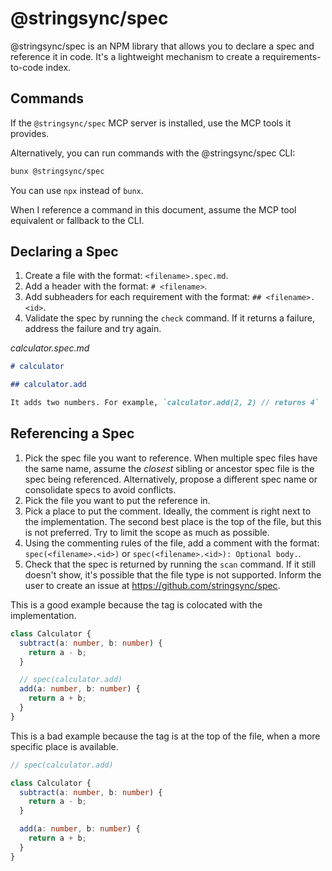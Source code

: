 # @stringsync/spec

@stringsync/spec is an NPM library that allows you to declare a spec and reference it in code. It's a lightweight mechanism to create a requirements-to-code index.

## Commands

If the `@stringsync/spec` MCP server is installed, use the MCP tools it provides.

Alternatively, you can run commands with the @stringsync/spec CLI:

```sh
bunx @stringsync/spec
```

You can use `npx` instead of `bunx`.

When I reference a command in this document, assume the MCP tool equivalent or fallback to the CLI.

## Declaring a Spec

1. Create a file with the format: `<filename>.spec.md`.
2. Add a header with the format: `# <filename>`.
3. Add subheaders for each requirement with the format: `## <filename>.<id>`.
4. Validate the spec by running the `check` command. If it returns a failure, address the failure and try again.

<good-example>

_calculator.spec.md_

```md
# calculator

## calculator.add

It adds two numbers. For example, `calculator.add(2, 2) // returns 4`
```

</good-example>

## Referencing a Spec

1. Pick the spec file you want to reference. When multiple spec files have the same name, assume the _closest_ sibling or ancestor spec file is the spec being referenced. Alternatively, propose a different spec name or consolidate specs to avoid conflicts.
2. Pick the file you want to put the reference in.
3. Pick a place to put the comment. Ideally, the comment is right next to the implementation. The second best place is the top of the file, but this is not preferred. Try to limit the scope as much as possible.
4. Using the commenting rules of the file, add a comment with the format: `spec(<filename>.<id>)` or `spec(<filename>.<id>): Optional body.`.
5. Check that the spec is returned by running the `scan` command. If it still doesn't show, it's possible that the file type is not supported. Inform the user to create an issue at https://github.com/stringsync/spec.

<good-example>

This is a good example because the tag is colocated with the implementation.

```ts
class Calculator {
  subtract(a: number, b: number) {
    return a - b;
  }

  // spec(calculator.add)
  add(a: number, b: number) {
    return a + b;
  }
}
```

</good-example>

<bad-example>

This is a bad example because the tag is at the top of the file, when a more specific place is available.

```ts
// spec(calculator.add)

class Calculator {
  subtract(a: number, b: number) {
    return a - b;
  }

  add(a: number, b: number) {
    return a + b;
  }
}
```

</bad-example>
